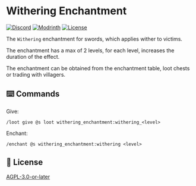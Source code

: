 # Withering Enchantment

[![Discord](https://img.shields.io/discord/1327308441324097681?label=discord&color=blue&logo=discord)](https://discord.gg/5UdcDa5xNC)
[![Modrinth](https://img.shields.io/modrinth/dt/withering-enchantment-data-pack?label=modrinth&logo=modrinth)](https://modrinth.com/datapack/withering-enchantment)
[![License](https://img.shields.io/github/license/lullaby6/enchantments-data-pack)](https://github.com/lullaby6/enchantments-data-pack/blob/main/LICENSE)

The `Withering` enchantment for swords, which applies wither to victims.

The enchantment has a max of 2 levels, for each level, increases the duration of the effect.

The enchantment can be obtained from the enchantment table, loot chests or trading with villagers.

## ⌨️ Commands

Give:

```mcfunction
/loot give @s loot withering_enchantment:withering_<level>
```

Enchant:

```mcfunction
/enchant @s withering_enchantment:withering <level>
```

## 🪪 License

[AGPL-3.0-or-later](https://github.com/lullaby6/enchantments-data-pack/blob/main/LICENSE)